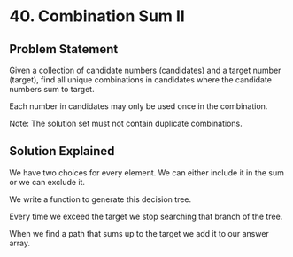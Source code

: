 # 40. Combination Sum II

## Problem Statement

Given a collection of candidate numbers (candidates) and a target number (target), find all unique combinations in candidates where the candidate numbers sum to target.

Each number in candidates may only be used once in the combination.

Note: The solution set must not contain duplicate combinations.

## Solution Explained

We have two choices for every element. We can either include it in the sum or we can exclude it.

We write a function to generate this decision tree.

Every time we exceed the target we stop searching that branch of the tree.

When we find a path that sums up to the target we add it to our answer array.
